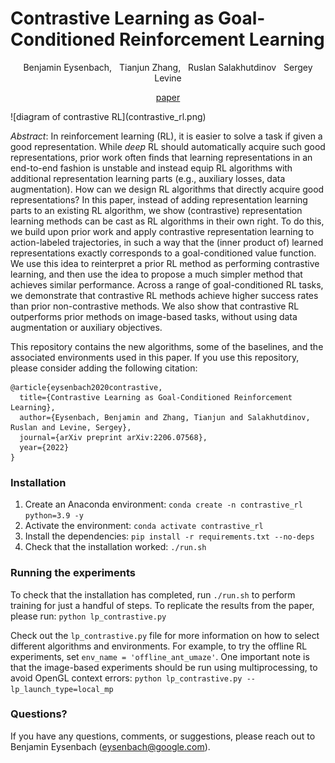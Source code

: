 # Contrastive Learning as Goal-Conditioned Reinforcement Learning

<p align="center"> Benjamin Eysenbach, &nbsp; Tianjun Zhang, &nbsp; Ruslan Salakhutdinov &nbsp; Sergey Levine</p>
<p align="center">
   <a href="https://arxiv.org/abs/2206.07568">paper</a>
</p>
![diagram of contrastive RL](contrastive_rl.png)

*Abstract*: In reinforcement learning (RL), it is easier to solve a task if given a good representation. While _deep_ RL should automatically acquire such good representations, prior work often finds that learning representations in an end-to-end fashion is unstable and instead equip RL algorithms with additional representation learning parts (e.g., auxiliary losses, data augmentation). How can we design RL algorithms that directly acquire good representations? In this paper, instead of adding representation learning parts to an existing RL algorithm, we show (contrastive) representation learning methods can be cast as RL algorithms in their own right. To do this, we build upon prior work and apply contrastive representation learning to action-labeled trajectories, in such a way that the (inner product of) learned representations exactly corresponds to a goal-conditioned value function. We use this idea to reinterpret a prior RL method as performing contrastive learning, and then use the idea to propose a much simpler method that achieves similar performance. Across a range of goal-conditioned RL tasks, we demonstrate that contrastive RL methods achieve higher success rates than prior non-contrastive methods. We also show that contrastive RL outperforms prior methods on image-based tasks, without using data augmentation or auxiliary objectives.

This repository contains the new algorithms, some of the baselines, and the associated environments used in this paper. If you use this repository, please consider adding the following citation:

```
@article{eysenbach2020contrastive,
  title={Contrastive Learning as Goal-Conditioned Reinforcement Learning},
  author={Eysenbach, Benjamin and Zhang, Tianjun and Salakhutdinov, Ruslan and Levine, Sergey},
  journal={arXiv preprint arXiv:2206.07568},
  year={2022}
}
```

### Installation

1. Create an Anaconda environment: `conda create -n contrastive_rl python=3.9
   -y`
2. Activate the environment: `conda activate contrastive_rl`
3. Install the dependencies: `pip install -r requirements.txt --no-deps`
4. Check that the installation worked: `./run.sh`

### Running the experiments

To check that the installation has completed, run `./run.sh` to perform training for just a handful of steps. To replicate the results from the paper, please run:
```python lp_contrastive.py```

Check out the `lp_contrastive.py` file for more information on how to select different algorithms and environments. For example, to try the offline RL experiments, set `env_name = 'offline_ant_umaze'`. One important note is that the image-based experiments should be run using multiprocessing, to avoid OpenGL context errors:
```python lp_contrastive.py --lp_launch_type=local_mp```


### Questions?
If you have any questions, comments, or suggestions, please reach out to Benjamin Eysenbach (eysenbach@google.com).
